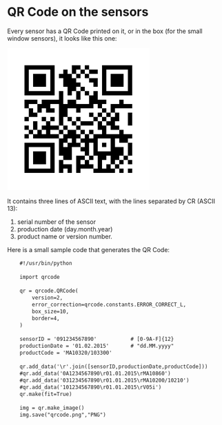 # QR Code on the sensors

Every sensor has a QR Code printed on it, or in the box (for the small window sensors), it looks like this one:

![QR Code](qrcode.png)

It contains three lines of ASCII text, with the lines separated by CR (ASCII 13):

1. serial number of the sensor
2. production date (day.month.year)
3. product name or version number.

Here is a small sample code that generates the QR Code:

```
    #!/usr/bin/python

    import qrcode

    qr = qrcode.QRCode(
        version=2,
        error_correction=qrcode.constants.ERROR_CORRECT_L,
        box_size=10,
        border=4,
    )

    sensorID = '091234567890'           # [0-9A-F]{12}
    productionDate = '01.02.2015'       # "dd.MM.yyyy"
    productCode = 'MA10320/103300'

    qr.add_data('\r'.join([sensorID,productionDate,productCode]))
    #qr.add_data('0A1234567890\r01.01.2015\rMA10860')
    #qr.add_data('031234567890\r01.01.2015\rMA10200/10210')
    #qr.add_data('101234567890\r01.01.2015\rV05i')
    qr.make(fit=True)

    img = qr.make_image()
    img.save("qrcode.png","PNG")
```
